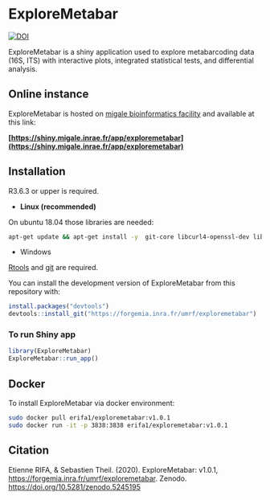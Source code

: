 
# ExploreMetabar

[![DOI](https://zenodo.org/badge/DOI/10.5281/zenodo.5245195.svg)](https://doi.org/10.5281/zenodo.5245195)


ExploreMetabar is a shiny application used to explore metabarcoding data
(16S, ITS) with interactive plots, integrated statistical tests, and
differential analysis.

## Online instance

ExploreMetabar is hosted on [migale bioinformatics facility](https://migale.inrae.fr/) and available at this link:

**[https://shiny.migale.inrae.fr/app/exploremetabar](https://shiny.migale.inrae.fr/app/exploremetabar)**


## Installation

R3.6.3 or upper is required.


* **Linux (recommended)**

On ubuntu 18.04 those libraries are needed:

```bash
apt-get update && apt-get install -y  git-core libcurl4-openssl-dev libgit2-dev libglpk-dev libgmp-dev libicu-dev libpng-dev libssl-dev libxml2-dev make pandoc pandoc-citeproc zlib1g-dev libtiff-dev libjpeg-dev libbz2-dev libgmp3-dev software-properties-common
```

* Windows

[Rtools](https://cran.r-project.org/bin/windows/Rtools/) and [git](https://git-scm.com/download/win) are required.

You can install the development version of ExploreMetabar from this
repository with:

``` r
install.packages("devtools")
devtools::install_git("https://forgemia.inra.fr/umrf/exploremetabar")
```

### To run Shiny app

``` r
library(ExploreMetabar)
ExploreMetabar::run_app()
```

## Docker

To install ExploreMetabar via docker environment:

```bash
sudo docker pull erifa1/exploremetabar:v1.0.1
sudo docker run -it -p 3838:3838 erifa1/exploremetabar:v1.0.1
```

## Citation

Etienne RIFA, & Sebastien Theil. (2020). ExploreMetabar: v1.0.1, https://forgemia.inra.fr/umrf/exploremetabar. Zenodo. https://doi.org/10.5281/zenodo.5245195
